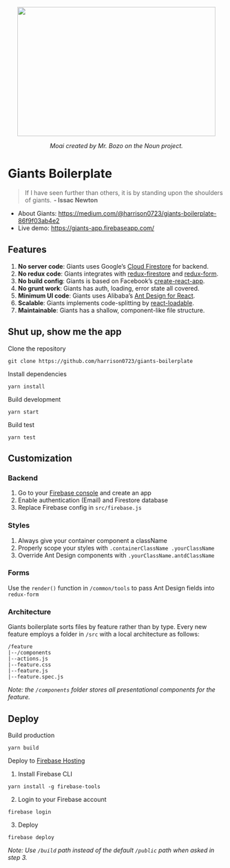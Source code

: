 <p align="center">
  <img width="460" height="300" src="https://cdn-images-1.medium.com/max/800/1*grVJDnpHQsEC-q1MfewTVQ.png">
</p>
<p align="center">
  <i>Moai created by Mr. Bozo on the Noun project.</i>
</p>


# Giants Boilerplate
>If I have seen further than others, it is by standing upon the shoulders of giants.  **- Issac Newton**

* About Giants: https://medium.com/@harrison0723/giants-boilerplate-86f9f03ab4e2
* Live demo: https://giants-app.firebaseapp.com/

## Features
1. **No server code**: Giants uses Google’s [Cloud Firestore](https://firebase.google.com/docs/firestore/) for backend.
2. **No redux code**: Giants integrates with [redux-firestore](https://github.com/prescottprue/redux-firestore) and [redux-form](https://github.com/erikras/redux-form).
3. **No build config**: Giants is based on Facebook’s [create-react-app](https://github.com/facebook/create-react-app).
4. **No grunt work**: Giants has auth, loading, error state all covered.
5. **Minimum UI code**: Giants uses Alibaba’s [Ant Design for React](https://ant.design/docs/react/introduce).
6. **Scalable**: Giants implements code-splitting by [react-loadable](https://github.com/jamiebuilds/react-loadable).
7. **Maintainable**: Giants has a shallow, component-like file structure.

## Shut up, show me the app
Clone the repository
```
git clone https://github.com/harrison0723/giants-boilerplate
```
Install dependencies
```
yarn install
```
Build development
```
yarn start
```
Build test
```
yarn test
```
## Customization
### Backend
1. Go to your [Firebase console](https://console.firebase.google.com/) and create an app
2. Enable authentication (Email) and Firestore database
3. Replace Firebase config in `src/firebase.js`
### Styles
1. Always give your container component a className
2. Properly scope your styles with `.containerClassName .yourClassName`
3. Override Ant Design components with `.yourClassName.antdClassName`
### Forms
Use the `render()` function in `/common/tools` to pass Ant Design fields into `redux-form` 
### Architecture
Giants boilerplate sorts files by feature rather than by type. Every new feature employs a folder in `/src` with a local architecture as follows:
```
/feature
|--/components
|--actions.js
|--feature.css
|--feature.js
|--feature.spec.js
```
_Note: the `/components` folder stores all presentational components for the feature._
## Deploy
Build production
```
yarn build
```
Deploy to [Firebase Hosting](https://firebase.google.com/docs/hosting/)
1. Install Firebase CLI
```
yarn install -g firebase-tools
```
2. Login to your Firebase account
```
firebase login
```
3. Deploy
```
firebase deploy
```
_Note: Use `/build` path instead of the default `/public` path when asked in step 3._
